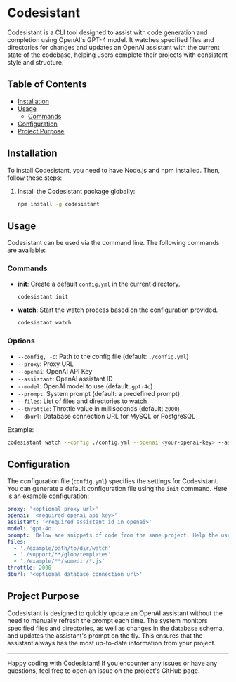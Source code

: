 # Codesistant

Codesistant is a CLI tool designed to assist with code generation and completion using OpenAI's GPT-4 model. It watches specified files and directories for changes and updates an OpenAI assistant with the current state of the codebase, helping users complete their projects with consistent style and structure.

## Table of Contents

- [Installation](#installation)
- [Usage](#usage)
    - [Commands](#commands)
- [Configuration](#configuration)
- [Project Purpose](#project-purpose)

## Installation

To install Codesistant, you need to have Node.js and npm installed. Then, follow these steps:

1. Install the Codesistant package globally:
   ```sh
   npm install -g codesistant
   ```

## Usage

Codesistant can be used via the command line. The following commands are available:

### Commands

- **init**: Create a default `config.yml` in the current directory.
  ```sh
  codesistant init
  ```

- **watch**: Start the watch process based on the configuration provided.
  ```sh
  codesistant watch
  ```

### Options

- `--config, -c`: Path to the config file (default: `./config.yml`)
- `--proxy`: Proxy URL
- `--openai`: OpenAI API Key
- `--assistant`: OpenAI assistant ID
- `--model`: OpenAI model to use (default: `gpt-4o`)
- `--prompt`: System prompt (default: a predefined prompt)
- `--files`: List of files and directories to watch
- `--throttle`: Throttle value in milliseconds (default: `2000`)
- `--dburl`: Database connection URL for MySQL or PostgreSQL

Example:
```sh
codesistant watch --config ./config.yml --openai <your-openai-key> --assistant <your-assistant-id>
```

## Configuration

The configuration file (`config.yml`) specifies the settings for Codesistant. You can generate a default configuration file using the `init` command. Here is an example configuration:

```yaml
proxy: '<optional proxy url>'
openai: '<required openai api key>'
assistant: '<required assistant id in openai>'
model: 'gpt-4o'
prompt: 'Below are snippets of code from the same project. Help the user complete the parts of the project they request based on the existing code. Adhere to the same style, structure, and approaches.'
files:
  - './example/path/to/dir/watch'
  - './support/**/glob/templates'
  - './example/**/somedir/*.js'
throttle: 2000
dburl: '<optional database connection url>'
```

## Project Purpose

Codesistant is designed to quickly update an OpenAI assistant without the need to manually refresh the prompt each time. The system monitors specified files and directories, as well as changes in the database schema, and updates the assistant's prompt on the fly. This ensures that the assistant always has the most up-to-date information from your project.

---

Happy coding with Codesistant! If you encounter any issues or have any questions, feel free to open an issue on the project's GitHub page.
